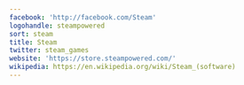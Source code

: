 ```yaml
---
facebook: 'http://facebook.com/Steam'
logohandle: steampowered
sort: steam
title: Steam
twitter: steam_games
website: 'https://store.steampowered.com/'
wikipedia: https://en.wikipedia.org/wiki/Steam_(software)
---
```


